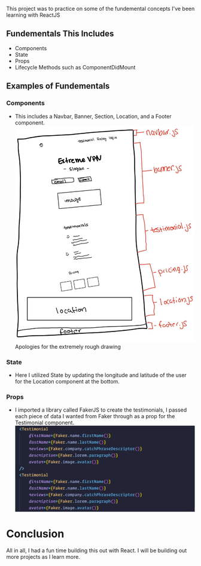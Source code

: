This project was to practice on some of the fundemental concepts I've been learning with ReactJS

## Fundementals This Includes

-   Components
-   State
-   Props
-   Lifecycle Methods such as ComponentDidMount

## Examples of Fundementals

### Components

-   This includes a Navbar, Banner, Section, Location, and a Footer component.
    ![](sketch.jpg)
    Apologies for the extremely rough drawing

### State

-   Here I utilized State by updating the longitude and latitude of the user for the Location component at the bottom.

### Props

-   I imported a library called FakerJS to create the testimonials, I passed each piece of data I wanted from Faker through as a prop for the Testimonial component.
    ![](props.png)

# Conclusion

All in all, I had a fun time building this out with React. I will be building out more projects as I learn more.
